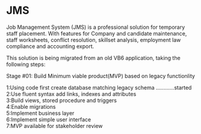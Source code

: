 # JMS
Job Management System (JMS) is a professional solution for temporary staff placement. With features for Company and candidate maintenance, staff worksheets, conflict resolution, skillset analysis, employment law compliance and accounting export.

This solution is being migrated from an old VB6 application, taking the following steps:

Stage #01: Build Minimum viable product(MVP) based on legacy functionlity

1:Using code first create database matching legacy schema ............started<br>
2:Use fluent syntax add links, indexes and attributes<br>
3:Build views, stored procedure and triggers<br>
4:Enable migrations<br>
5:Implement business layer<br>
6:Implement simple user interface<br>
7:MVP available for stakeholder review<br>
